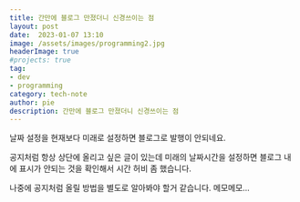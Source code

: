 ```yaml
---
title: 간만에 블로그 만졌더니 신경쓰이는 점
layout: post
date:  2023-01-07 13:10
image: /assets/images/programming2.jpg
headerImage: true
#projects: true
tag:
- dev
- programming
category: tech-note
author: pie
description: 간만에 블로그 만졌더니 신경쓰이는 점
---
```


날짜 설정을 현재보다 미래로 설정하면 블로그로 발행이 안되네요.

공지처럼 항상 상단에 올리고 싶은 글이 있는데 미래의 날짜시간을 설정하면 블로그 내에 표시가 안되는 것을 확인해서 시간 허비 좀 했습니다.

나중에 공지처럼 올릴 방법을 별도로 알아봐야 할거 같습니다. 메모메모...



